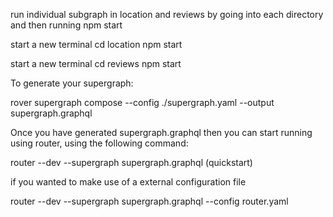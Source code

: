 
run individual subgraph in location and reviews by going into each directory and then running npm start


start a new terminal
cd location 
npm start


start a new terminal
cd reviews 
npm start


To generate your supergraph:

rover supergraph compose --config ./supergraph.yaml --output supergraph.graphql

Once you have generated supergraph.graphql then you can start running using router, using the following command: 

router --dev --supergraph supergraph.graphql (quickstart)

if you wanted to make use of a external configuration file 

router --dev --supergraph supergraph.graphql --config router.yaml




